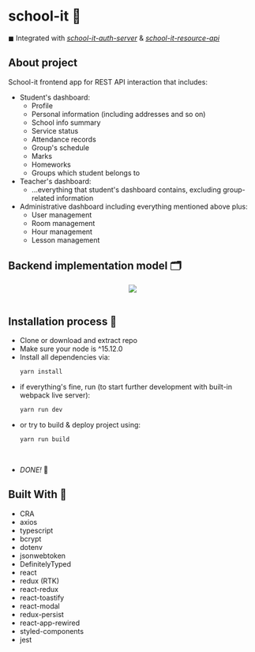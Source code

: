 # school-it 📃

◼ Integrated with [_school-it-auth-server_](https://github.com/Jokurale/school-it-auth-server) & [_school-it-resource-api_](https://github.com/Jokurale/school-it-resource-api)

## About project

School-it frontend app for REST API interaction that includes:

- Student's dashboard:
  - Profile
  - Personal information (including addresses and so on)
  - School info summary
  - Service status
  - Attendance records
  - Group's schedule
  - Marks
  - Homeworks
  - Groups which student belongs to
- Teacher's dashboard:
  - ...everything that student's dashboard contains, excluding group-related information
- Administrative dashboard including everything mentioned above plus:
  - User management
  - Room management
  - Hour management
  - Lesson management

## Backend implementation model 🗂

<div align="center">
  <img src="https://svgshare.com/i/Ye3.svg">
</div>
<br />

## Installation process 🔨

- Clone or download and extract repo
- Make sure your node is ^15.12.0
- Install all dependencies via:
  ```bash
  yarn install
  ```
- if everything's fine, run (to start further development with built-in webpack live server):
  ```bash
  yarn run dev
  ```
- or try to build & deploy project using:
  ```bash
  yarn run build
  ```

<br>

- _DONE!_ 🎉
  <br>

## Built With 📐

- CRA
- axios
- typescript
- bcrypt
- dotenv
- jsonwebtoken
- DefinitelyTyped
- react
- redux (RTK)
- react-redux
- react-toastify
- react-modal
- redux-persist
- react-app-rewired
- styled-components
- jest
